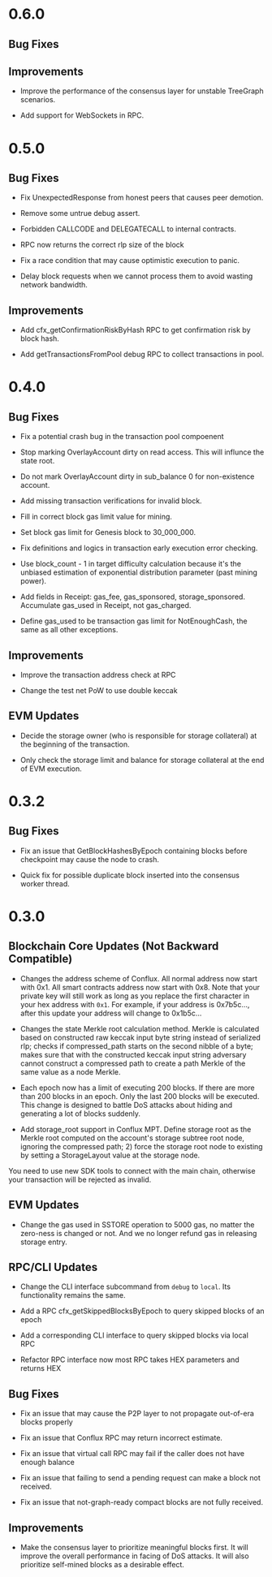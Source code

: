 # 0.6.0

## Bug Fixes

## Improvements

- Improve the performance of the consensus layer for unstable TreeGraph scenarios. 

- Add support for WebSockets in RPC.

# 0.5.0

## Bug Fixes

- Fix UnexpectedResponse from honest peers that causes peer demotion.

- Remove some untrue debug assert.

- Forbidden CALLCODE and DELEGATECALL to internal contracts.

- RPC now returns the correct rlp size of the block

- Fix a race condition that may cause optimistic execution to panic.

- Delay block requests when we cannot process them to avoid wasting network bandwidth.

## Improvements

- Add cfx_getConfirmationRiskByHash RPC to get confirmation risk by block hash.

- Add getTransactionsFromPool debug RPC to collect transactions in pool.

# 0.4.0

## Bug Fixes

- Fix a potential crash bug in the transaction pool compoenent

- Stop marking OverlayAccount dirty on read access. This will influnce the state root. 

- Do not mark OverlayAccount dirty in sub_balance 0 for non-existence account.

- Add missing transaction verifications for invalid block.

- Fill in correct block gas limit value for mining.

- Set block gas limit for Genesis block to 30_000_000.

- Fix definitions and logics in transaction early execution error checking.

- Use block_count - 1 in target difficulty calculation because it's the unbiased estimation of exponential distribution parameter (past mining power).

- Add fields in Receipt: gas_fee, gas_sponsored, storage_sponsored. Accumulate gas_used in Receipt, not gas_charged.

- Define gas_used to be transaction gas limit for NotEnoughCash, the same as all other exceptions.

## Improvements

- Improve the transaction address check at RPC

- Change the test net PoW to use double keccak

## EVM Updates

- Decide the storage owner (who is responsible for storage collateral) at the beginning of the transaction. 

- Only check the storage limit and balance for storage collateral at the end of EVM execution. 

# 0.3.2

## Bug Fixes

- Fix an issue that GetBlockHashesByEpoch containing blocks before checkpoint may cause the node to crash.

- Quick fix for possible duplicate block inserted into the consensus worker thread.

# 0.3.0

## Blockchain Core Updates (Not Backward Compatible)

- Changes the address scheme of Conflux. All normal address now start with 0x1.
All smart contracts address now start with 0x8. Note that your private key will
still work as long as you replace the first character in your hex address with
``0x1``. For example, if your address is 0x7b5c..., after this update your
address will change to 0x1b5c...

- Changes the state Merkle root calculation method. Merkle is calculated based
on constructed raw keccak input byte string instead of serialized rlp; checks if
compressed_path starts on the second nibble of a byte; makes sure that with the
constructed keccak input string adversary cannot construct a compressed path to
create a path Merkle of the same value as a node Merkle.

- Each epoch now has a limit of executing 200 blocks. If there are more than
200 blocks in an epoch. Only the last 200 blocks will be executed. This change
is designed to battle DoS attacks about hiding and generating a lot of blocks
suddenly.

- Add storage_root support in Conflux MPT. Define storage root as the Merkle
root computed on the account's storage subtree root node, ignoring the
compressed path; 2) force the storage root node to existing by setting a
StorageLayout value at the storage node. 

You need to use new SDK tools to connect with the main chain, otherwise your
transaction will be rejected as invalid. 

## EVM Updates

- Change the gas used in SSTORE operation to 5000 gas, no matter the zero-ness
is changed or not. And we no longer refund gas in releasing storage entry. 

## RPC/CLI Updates

- Change the CLI interface subcommand from `debug` to `local`. Its
functionality remains the same.

- Add a RPC cfx_getSkippedBlocksByEpoch to query skipped blocks of an epoch

- Add a corresponding CLI interface to query skipped blocks via local RPC

- Refactor RPC interface now most RPC takes HEX parameters and returns HEX

## Bug Fixes

- Fix an issue that may cause the P2P layer to not propagate out-of-era blocks properly

- Fix an issue that Conflux RPC may return incorrect estimate.

- Fix an issue that virtual call RPC may fail if the caller does not have enough balance

- Fix an issue that failing to send a pending request can make a block not received.

- Fix an issue that not-graph-ready compact blocks are not fully received.


## Improvements

- Make the consensus layer to prioritize meaningful blocks first. It will
improve the overall performance in facing of DoS attacks. It will also
prioritize self-mined blocks as a desirable effect.

